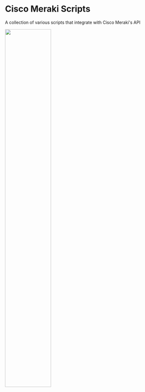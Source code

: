# Cisco Meraki Scripts
 A collection of various scripts that integrate with Cisco Meraki's API

<img src="https://i.imgur.com/KDTqCEF.jpg" width=55%>
